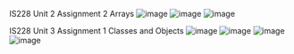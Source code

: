 IS228 Unit 2 Assignment 2 Arrays
![image](https://github.com/getzie/cplusplus/assets/65036121/85b4a294-a0d6-4337-bfed-76314bb9b152)
![image](https://github.com/getzie/cplusplus/assets/65036121/fdcf1ce8-3e4a-4033-9f0c-6f6ce2de3a9a)
![image](https://github.com/getzie/cplusplus/assets/65036121/1d942171-54cb-4947-8ae4-e3792dd59be1)

IS228 Unit 3 Assignment 1 Classes and Objects
![image](https://github.com/getzie/cplusplus/assets/65036121/e6751c66-3d1e-4a6c-b9ea-36cd029c1e1e)
![image](https://github.com/getzie/cplusplus/assets/65036121/e8751087-df78-4835-9679-cfeb1c6c3f82)
![image](https://github.com/getzie/cplusplus/assets/65036121/765d30ec-13b8-4475-862a-1d8f3b2cfe79)
![image](https://github.com/getzie/cplusplus/assets/65036121/34cfc789-0c5c-4bed-b3d4-1f57a86b1e20)
